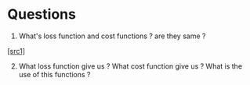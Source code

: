 # Questions

1. What's loss function and cost functions ? are they same ?

 [[src1]](https://youtu.be/SHEPb1JHw5o?t=441)
 
 2. What loss function give us ? What cost function give us ? What is the use of this functions ?
